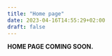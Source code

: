 ```yaml
---
title: "Home page"
date: 2023-04-16T14:55:29+02:00
draft: false
---
```


**HOME PAGE COMING SOON.**
